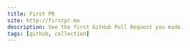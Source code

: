 ```yaml
---
title: First PR
site: http://firstpr.me
description: See the first GitHub Pull Request you made.
tags: [github, collection]
---
```

